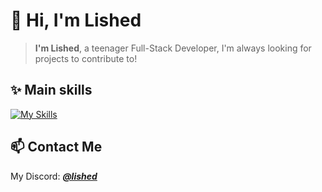 # 👋 Hi, I'm Lished
> **I'm Lished**, a teenager Full-Stack Developer, I'm always looking for projects to contribute to!
## ✨ Main skills
[![My Skills](https://skillicons.dev/icons?i=python,go,kotlin,ktor,typescript,tailwindcss,supabase,postgresql,redis,docker)](https://skillicons.dev)
## 📫 Contact Me
My Discord: [***@lished***](https://discordapp.com/users/727170743217029292)

<!-- [![Anurag's GitHub stats](https://github-readme-stats.vercel.app/api?username=L1shed)](https://github.com/anuraghazra/github-readme-stats)
